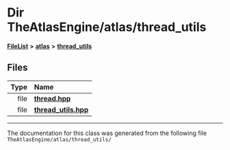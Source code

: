 

# Dir TheAtlasEngine/atlas/thread\_utils



[**FileList**](files.md) **>** [**atlas**](dir_1e6ffef027cfcf7ded3287660b505c9f.md) **>** [**thread\_utils**](dir_2d188042b35c07e13e36a6d5b630b30a.md)












## Files

| Type | Name |
| ---: | :--- |
| file | [**thread.hpp**](thread__utils_2thread_8hpp.md) <br> |
| file | [**thread\_utils.hpp**](thread__utils_8hpp.md) <br> |



























































------------------------------
The documentation for this class was generated from the following file `TheAtlasEngine/atlas/thread_utils/`

